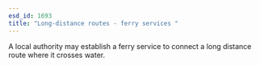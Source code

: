 ```yaml
---
esd_id: 1693
title: "Long-distance routes - ferry services "
---
```


A local authority may establish a ferry service to connect a long distance route where it crosses water.

